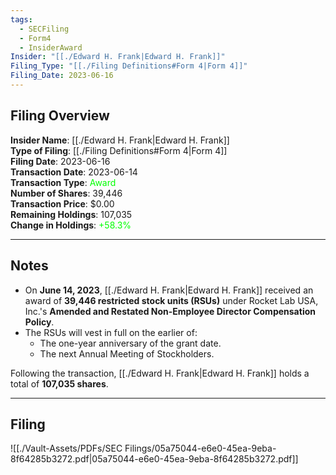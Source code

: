 ```yaml
---
tags:
  - SECFiling
  - Form4
  - InsiderAward
Insider: "[[./Edward H. Frank|Edward H. Frank]]"
Filing_Type: "[[./Filing Definitions#Form 4|Form 4]]"
Filing_Date: 2023-06-16
---
```

## Filing Overview

**Insider Name**: [[./Edward H. Frank|Edward H. Frank]]  
**Type of Filing**: [[./Filing Definitions#Form 4|Form 4]]  
**Filing Date**: 2023-06-16  
**Transaction Date**: 2023-06-14  
**Transaction Type**: <span style="color:lime">Award</span>  
**Number of Shares**: 39,446  
**Transaction Price**: $0.00  
**Remaining Holdings**: 107,035  
**Change in Holdings**: <span style="color:lime">+58.3%</span>  

---
## Notes

- On **June 14, 2023**, [[./Edward H. Frank|Edward H. Frank]] received an award of **39,446 restricted stock units (RSUs)** under Rocket Lab USA, Inc.'s **Amended and Restated Non-Employee Director Compensation Policy**.  
- The RSUs will vest in full on the earlier of:
  - The one-year anniversary of the grant date.
  - The next Annual Meeting of Stockholders.  

Following the transaction, [[./Edward H. Frank|Edward H. Frank]] holds a total of **107,035 shares**.

---
## Filing

![[./Vault-Assets/PDFs/SEC Filings/05a75044-e6e0-45ea-9eba-8f64285b3272.pdf|05a75044-e6e0-45ea-9eba-8f64285b3272.pdf]]
